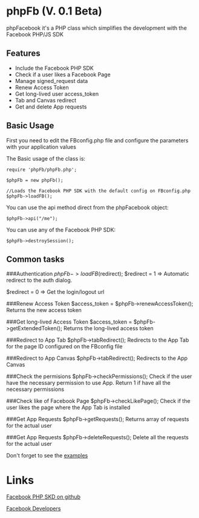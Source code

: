 phpFb (V. 0.1 Beta)
==========================

phpFacebook it's a PHP class which simplifies the development with the Facebook PHP/JS SDK


Features
-----

* Include the Facebook PHP SDK
* Check if a user likes a Facebook Page
* Manage signed_request data
* Renew Access Token
* Get long-lived user access_token
* Tab and Canvas redirect
* Get and delete App requests


Basic Usage
-----

First you need to edit the FBconfig.php file and configure the parameters with your application values

The Basic usage of the class is:

    require 'phpFb/phpFb.php';
    
    $phpFb = new phpFb();
    
    //Loads the Facebook PHP SDK with the default config on FBconfig.php
    $phpFb->loadFB();

You can use the api method direct from the phpFacebook object:

    $phpFb->api("/me");

You can use any of the Facebook PHP SDK:
 
    $phpFb->destroySession();
	

Common tasks
-----

###Authentication
    $phpFb->loadFB($redirect);
$redirect = 1 => Automatic redirect to the auth dialog.

$redirect = 0 => Get the login/logout url

###Renew Access Token
    $access_token = $phpFb->renewAccessToken();
Returns the new access token


###Get long-lived Access Token
    $access_token = $phpFb->getExtendedToken();
Returns the long-lived access token

###Redirect to App Tab
    $phpFb->tabRedirect();
Redirects to the App Tab for the page ID configured on the FBconfig file

###Redirect to App Canvas
    $phpFb->tabRedirect();
Redirects to the App Canvas

###Check the permisions
    $phpFb->checkPermissions();
Check if the user have the necessary permission to use App. Return 1 if have all the necessary permissions

###Check like of Facebook Page
    $phpFb->checkLikePage();
Check if the user likes the page where the App Tab is installed

###Get App Requests
    $phpFb->getRequests();
Returns array of requests for the actual user

###Get App Requests
    $phpFb->deleteRequests();
Delete all the requests for the actual user


Don't forget to see the [examples][1]

Links
===============
[Facebook PHP SKD on github](https://github.com/facebook/php-sdk/)

[Facebook Developers](https://developers.facebook.com/)

[1]: https://github.com/otorcatf/phpFb/tree/master/examples